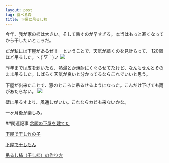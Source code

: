 ```yaml
---
layout: post
tag: 食べる森
title: 下屋に吊るし柿
---
```

今年、我が家の柿は大きい。そして熟すのが早すぎる。本当はもっと寒くなってから干したいところだ。

だが私には下屋があるぜ！　ということで、天気が続くのを見計らって、
120個ほど吊るした。ヽ(´▽｀)ノ
![](https://kobapan.com/f/22000691718_c4e926b9ea.jpg)

昨年までは皮を剥いたら、熱湯とか焼酎にくぐらせてたけど、なんもせんとそのまま吊るした。しばらく天気が良いと分かってるならこれでいいと思う。

下屋が出来たことで、窓のところに吊るせるようになった。こんだけ下げても雨があたらない。
![](https://kobapan.com/f/22188434905_bd203f298a.jpg)

壁に吊るすより、風通しがいい。これならカビも来ないかな。

一ヶ月後が楽しみ。



##関連記事
[念願の下屋を建てた](http://kobapan.com/blog/2015/04/20/geya.html)

[下屋で干し竹の子](http://kobapan.com/blog/2015/04/29/hoshitakenoko.html)

[下屋で干しもん](http://kobapan.com/blog/2015/06/23/hoshimon.html)

[吊るし柿（干し柿）の作り方](http://kobapan.com/blog/2014/10/09/turushigaki.html)
